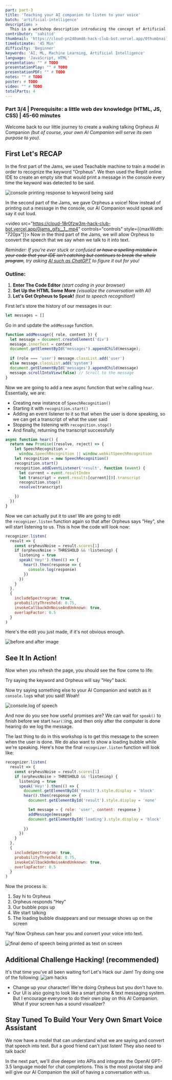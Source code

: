 ```yaml
---
part: part-3
title: 'Teaching your AI companion to listen to your voice'  
batch: 'artificial-intelligence'
description: >  
  This is a workshop description introducing the concept of Artificial Intelligence and Machine Learning, focusing on creating a web-based AI Companion or Smart Voice Assistant using HTML, JS, and CSS, as well as tools like Teachable Machine by Google and Replit, and incorporating OpenAI API to recognize an audio or visual keyword, with examples of different ideas for AI Companions.
contributor: 'sahitid'  
thumbnail: 'https://cloud-pn240umd6-hack-club-bot.vercel.app/0thumbnail_3.png'
timeEstimate: '45 Min'  
difficulty: 'Beginner'
keywords: 'AI, ML, Machine Learning, Artificial Intelligence'  
language: 'JavaScript, HTML'
presentation: "" # TODO
presentationPlay: "" # TODO
presentationPDF: "" # TODO 
notes: "" # TODO
poster: # TODO 
video: "" # TODO
totalParts: 4
---
```


### Part 3/4 | Prerequisite: a little web dev knowledge (HTML, JS, CSS) | 45-60 minutes

Welcome back to our little journey to create a walking talking Orpheus AI Companion *(but of course, your own AI Companion will serve its own purpose to you)*.

## First Let's RECAP

In the first part of the Jams, we used Teachable machine to train a model in order to recognize the keyword "Orpheus". We then used the Replit online IDE to create an empty site that would print a message in the console every time the keyword was detected to be said.

![console printing response to keyword being said](https://cloud-2sz1omo3w-hack-club-bot.vercel.app/0image.png)

In the second part of the Jams, we gave Orpheus a voice! Now instead of printing out a message in the console, our AI Companion would speak and say it out loud.

<video src="https://cloud-18r0fzw3m-hack-club-bot.vercel.app/0jams_gifs__1_.mp4" controls="controls" style={{maxWidth: "720px"}}></video>
Now in the third part of the Jams, we will allow Orpheus to convert the speech that we say when we talk to it into text.

*Reminder: If you're ever stuck or confused ~~or have a spelling mistake in your code that your IDE isn't catching but continues to break the whole program~~, try asking [AI such as ChatGPT](https://chat.openai.com/) to figure it out for you!*

### **Outline:**
1. **Enter The Code Editor** *(start coding in your browser)*
2. **Set Up the HTML Some More** *(visualize the conversation with AI)*
3. **Let's Get Orpheus to Speak!** *(text to speech recognition!)*

First let's store the history of our messages in our:

```js
let messages = []
```

Go in and update the `addMessage` function.

```js
function addMessage({ role, content }) {
  let message = document.createElement('div')
  message.innerText = content
  document.getElementById("messages").appendChild(message);
  
  if (role === 'user') message.classList.add('user')
  else message.classList.add('system')
  document.getElementById('messages').appendChild(message)
  message.scrollIntoView(false) // Scroll to the message
}

```

Now we are going to add a new async function that we're calling `hear`. Essentially, we are:

- Creating new instance of `SpeechRecognition()`
- Starting it with `recognition.start()`
- Adding an event listener to it so that when the user is done speaking, so we can get a transcript of what the user said
- Stopping the listening with `recognition.stop()`
- And finally, returning the transcript successfully

``` js
async function hear() {
  return new Promise((resolve, reject) => {
    let SpeechRecognition =
      window.SpeechRecognition || window.webkitSpeechRecognition
    let recognition = new SpeechRecognition()
    recognition.start()
    recognition.addEventListener('result', function (event) {
      let current = event.resultIndex
      let transcript = event.results[current][0].transcript
      recognition.stop()
      resolve(transcript)

    })
  })
}
```

Now we can actually put it to use! We are going to edit the `recognizer.listen` function again so that after Orpheus says "Hey", she will start listening to us. This is how the code will look now:

```js
recognizer.listen(
  result => {
    const orpheusNoise = result.scores[1]
    if (orpheusNoise > THRESHOLD && !listening) {
      listening = true
      speak('Hey!').then(() => {
        hear().then(response => {
          console.log(response)
        })
      })
    }
  },
  {
    includeSpectrogram: true,
    probabilityThreshold: 0.75,
    invokeCallbackOnNoiseAndUnknown: true,
    overlapFactor: 0.5
  }
)
```

Here's the edit you just made, if it's not obvious enough.

![before and after image](https://cloud-oqe6fu130-hack-club-bot.vercel.app/0jams_gifs.png)

## See It In Action!

Now when you refresh the page, you should see the flow come to life:

Try saying the keyword and Orpheus will say "Hey" back.

Now try saying something else to your AI Companion and watch as it `console.log`s what you said! Woah! 

![console.log of speech](https://cloud-mzlajhso5-hack-club-bot.vercel.app/0image.png)

And now do you see how useful promises are? We can wait for `speak()` to finish before we start `hear()`ing, and then only after the computer is done hearing do we log the message.

The last thing to do in this workshop is to get this message to the screen when the user is done. We do also want to show a loading bubble while we're speaking. Here's how the final `recognizer.listen` function will look like:

```js
recognizer.listen(
  result => {
    const orpheusNoise = result.scores[1]
    if (orpheusNoise > THRESHOLD && !listening) {
      listening = true
      speak('Hey!').then(() => {
        document.getElementById('result').style.display = 'block'
        hear().then(response => {
          document.getElementById('result').style.display = 'none'

          let message = { role: 'user', content: response }
          addMessage(message)
          document.getElementById('loading').style.display = 'block'
          
        })
      })
    }
  },
  {
    includeSpectrogram: true,
    probabilityThreshold: 0.75,
    invokeCallbackOnNoiseAndUnknown: true,
    overlapFactor: 0.5
  }
)
```

Now the process is:
1. Say hi to Orpheus
2. Orpheus responds "Hey"
3. Our bubble pops up
4. We start talking
5. The loading bubble disappears and our message shows up on the screen

Yay! Now Orpheus can hear you and convert your voice into text.

![final demo of speech being printed as text on screen](https://cloud-d37x8o6qj-hack-club-bot.vercel.app/0image.png)

## Additional Challenge Hacking! (recommended)

It's that time you've all been waiting for! Let's Hack our Jam! Try doing one of the following:
![jam hacks](https://cloud-f7mhrygov-hack-club-bot.vercel.app/0jam_hacks_2.gif)

- Change up your character! We're doing Orpheus but you don't have to.
- Our UI is also going to look like a smart phone & text messaging system. But I encourage everyone to do their own play on this AI Companion. What if your screen has a sound visualizer?

## Stay Tuned To Build Your Very Own Smart Voice Assistant

We now have a model that can understand what we are saying and convert that speech into text. But a good friend can't just listen! They also need to talk back!

In the next part, we'll dive deeper into APIs and integrate the OpenAI GPT-3.5 language model for chat completions. This is the most pivotal step and will give our AI Companion the skill of having a conversation with us.
